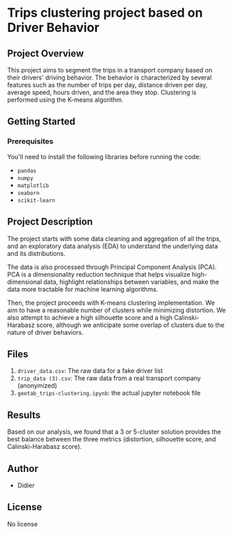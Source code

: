 # Trips clustering project based on Driver Behavior  

## Project Overview
This project aims to segment the trips in a transport company based on their drivers' driving behavior. The behavior is characterized by several features such as the number of trips per day, distance driven per day, average speed, hours driven, and the area they stop. Clustering is performed using the K-means algorithm. 

## Getting Started
### Prerequisites
You'll need to install the following libraries before running the code:
- `pandas`
- `numpy`
- `matplotlib`
- `seaborn`
- `scikit-learn`


## Project Description
The project starts with some data cleaning and aggregation of all the trips,  and an exploratory data analysis (EDA) to understand the underlying data and its distributions. 

The data is also processed through Principal Component Analysis (PCA). PCA is a dimensionality reduction technique that helps visualize high-dimensional data, highlight relationships between variables, and make the data more tractable for machine learning algorithms.

Then, the project proceeds with K-means clustering implementation. We aim to have a reasonable number of clusters while minimizing distortion. We also attempt to achieve a high silhouette score and a high Calinski-Harabasz score, although we anticipate some overlap of clusters due to the nature of driver behaviors.

## Files
1. `driver_data.csv`: The raw data for a fake driver list
2. `trip_data (3).csv`: The raw data from a real transport company (anonymized)
3. `geotab_trips-clustering.ipynb`: the actual jupyter notebook file

## Results
Based on our analysis, we found that a 3 or 5-cluster solution provides the best balance between the three metrics (distortion, silhouette score, and Calinski-Harabasz score).

## Author
- Didier

## License
No license
